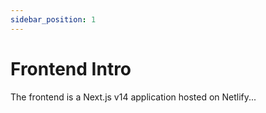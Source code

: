 ```yaml
---
sidebar_position: 1
---
```


# Frontend Intro

The frontend is a Next.js v14 application hosted on Netlify...
